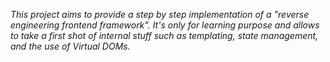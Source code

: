 
_This project aims to provide a step by step implementation of a "reverse engineering frontend framework". It's only for learning purpose and allows to take a first shot of internal stuff such as templating, state management, and the use of Virtual DOMs._

